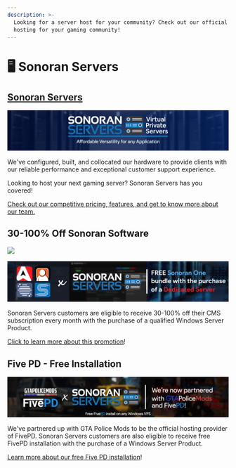 ```yaml
---
description: >-
  Looking for a server host for your community? Check out our official server
  hosting for your gaming community!
---
```


# 🖥️ Sonoran Servers

## [Sonoran Servers](https://sonoranservers.com/)

![](<../.gitbook/assets/image (17) (1).png>)

We've configured, built, and collocated our hardware to provide clients with our reliable performance and exceptional customer support experience.

Looking to host your next gaming server? Sonoran Servers has you covered!

[Check out our competitive pricing, features, and get to know more about our team.](https://sonoranservers.com)

## 30-100% Off Sonoran Software <a href="#sonoran-cad-free-plugin-installation-and-30-off-monthly" id="sonoran-cad-free-plugin-installation-and-30-off-monthly"></a>

![](../.gitbook/assets/banner\_update-1.png)

![](<../.gitbook/assets/Bannerprojectsenoranone (1).png>)

Sonoran Servers customers are eligible to receive 30-100% off their CMS subscription every month with the purchase of a qualified Windows Server Product.

[Click to learn more about this promotion](https://info.sonorancad.com/pricing/faq/bundle-discount-sonoran-servers#free-plugin-installation)!

## Five PD - Free Installation

![](<../.gitbook/assets/image (1) (2).png>)

We've partnered up with GTA Police Mods to be the official hosting provider of FivePD. Sonoran Servers customers are also eligible to receive free FivePD installation with the purchase of a Windows Server Product.‌

​[Learn more about our free Five PD installation](https://sonoranservers.com/fivepd.php)!
